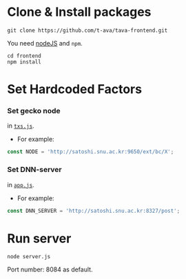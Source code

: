 # Clone & Install packages
```
git clone https://github.com/t-ava/tava-frontend.git
```

You need [nodeJS](https://nodejs.org/en/download/) and `npm`.

```
cd frontend
npm install
```

# Set Hardcoded Factors

### Set gecko node

in [`txs.js`](https://github.com/t-ava/tava-frontend/blob/66a17e550e5ca30b5047898738a95dd6d5a34314/frontend/public/js/txs.js#L15).

* For example: 
```javascript
const NODE = 'http://satoshi.snu.ac.kr:9650/ext/bc/X';
```

### Set DNN-server

in [`app.js`](https://github.com/t-ava/tava-frontend/blob/66a17e550e5ca30b5047898738a95dd6d5a34314/frontend/public/js/app.js#L17).

* For example: 
```javascript
const DNN_SERVER = 'http://satoshi.snu.ac.kr:8327/post';
```

# Run server
```
node server.js
```

Port number: 8084 as default.
